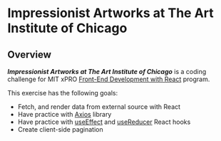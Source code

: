# Impressionist Artworks at The Art Institute of Chicago
## Overview
***Impressionist Artworks at The Art Institute of Chicago*** is a coding challenge for MIT xPRO [Front-End Development with React](https://executive-ed.xpro.mit.edu/front-end-development-react?utm_source=Google&utm_medium=c&utm_term=%2Bmit%20%2B%20react&utm_location=9033313&utm_campaign=B-365D_US_GG_SE_FREN_Brand&utm_content=MIT-Front-End-Development&gclid=Cj0KCQjwsqmEBhDiARIsANV8H3Y7VF1IsEfTGFApZ8oXItAFXl_Kjvnipt8rh6ji4XkwSCj-3m3z6tIaAnHGEALw_wcB) program.

This exercise has the following goals:
* Fetch, and render data from external source with React
* Have practice with [Axios](https://github.com/axios/axios) library
* Have practice with [useEffect](https://reactjs.org/docs/hooks-effect.html) and [useReducer](https://reactjs.org/docs/hooks-reference.html) React hooks
* Create client-side pagination
